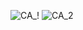 ![CA_!](https://github.com/omarmohamedmoustafa/Master-Embedded-Systems/assets/93324483/b8987511-316a-4359-b26f-b123fc39b362)
![CA_2](https://github.com/omarmohamedmoustafa/Master-Embedded-Systems/assets/93324483/1e8ab463-6e4f-4cd4-92fe-63ad86e6e309)
